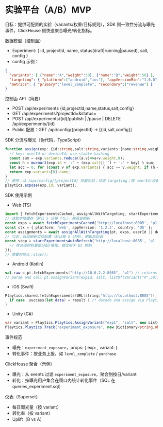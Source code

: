# 实验平台（A/B）MVP

目标：提供可配置的实验（variants/权重/目标规则），SDK 侧一致性分流与曝光事件，ClickHouse 侧快速聚合曝光/转化指标。

数据模型（控制面）
- Experiment: { id, projectId, name, status(draft|running|paused), salt, config }
- config 示例：
```json
{
  "variants": [ {"name":"A","weight":50}, {"name":"B","weight":50} ],
  "targeting": { "platform":["android","ios"], "appVersionMin":"1.0.0", "appVersionMax":"2.0.0", "countries":["US","CN"] },
  "metrics": { "primary":"level_complete", "secondary":["revenue"] }
}
```

控制面 API（简要）
- POST /api/experiments {id,projectId,name,status,salt,config}
- GET /api/experiments?projectId=&status=
- POST /api/experiments/{id}/publish | /pause | DELETE /api/experiments/{id}
- Public 配置：GET /api/config/{projectId} → [{id,salt,config}]

SDK 分流与曝光（伪代码，TypeScript）
```ts
function assign(exp: {id:string,salt:string,variants:{name:string,weight:number}[]}, key: string): string {
  // key: userId or deviceId; use stable hashing
  const sum = exp.variants.reduce((a,v)=>a+v.weight,0);
  const h = murmur3(exp.id + ':' + (exp.salt||'') + ':' + key) % sum;
  let acc = 0; for (const v of exp.variants) { acc += v.weight; if (h < acc) return v.name; }
  return exp.variants[0].name;
}
// 使用：从 /api/config/{projectId} 拉取实验；过滤 targeting；按 userId/设备分配 variant；上报曝光
playtics.expose(exp.id, variant);
```

SDK 使用示例
- Web (TS)
```ts
import { fetchExperimentsCached, assignAllWithTargeting, startExperimentsAutoRefresh } from './dist/index.js';
// 读取本地缓存（默认 5 分钟 TTL），并后台刷新
const exps = await fetchExperimentsCached('http://localhost:8085', 'p1');
const ctx = { platform: 'web', appVersion: '1.2.3', country: 'US' };
const assignments = await assignAllWithTargeting(pt, exps, userId || deviceId, ctx);
// 可选：自动刷新实验配置（默认每 5 分钟），刷新后回调
const stop = startExperimentsAutoRefresh('http://localhost:8085', 'p1', (newExps)=>{
  // 在合适时机重新分配/曝光，或仅用于 UI 控制
});
// 需要时停止：stop();
```
- Android (Kotlin)
```kotlin
val raw = pt.fetchExperiments("http://10.0.2.2:8085", "p1") // returns JSON string
// parse and call pt.assignVariant(expId, salt, listOf(Variant("A",50), Variant("B",50)), userKey)
```
- iOS (Swift)
```swift
Playtics.shared.fetchExperiments(URL(string:"http://localhost:8085")!, projectId:"p1") { result in
  if case .success(let data) = result { /* decode and assign via Playtics.assignVariant */ }
}
```
- Unity (C#)
```csharp
var variant = Playtics.Playtics.AssignVariant("exp1", "salt", new List<Tuple<string,int>>{ Tuple.Create("A",50), Tuple.Create("B",50) }, userKey);
Playtics.Playtics.Track("experiment_exposure", new Dictionary<string,object>{{"exp","exp1"},{"variant",variant}});
```

事件规范
- 曝光：`experiment_exposure`，props: { exp: <id>, variant: <name> }
- 转化事件：按业务上报，如 `level_complete` / `purchase`

ClickHouse 聚合（示例）
- 曝光：从 events 过滤 `experiment_exposure`，聚合到按日/variant
- 转化：按曝光用户集合在窗口内统计转化事件（SQL 在 queries_experiment.sql）

仪表（Superset）
- 每日曝光量（按 variant）
- 转化率（按 variant）
- Uplift（B vs A）
